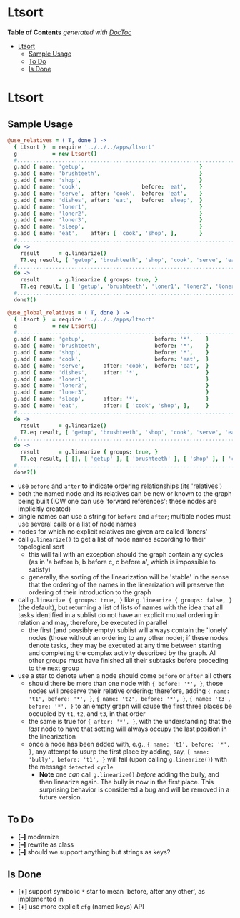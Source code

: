 

# Ltsort

<!-- START doctoc generated TOC please keep comment here to allow auto update -->
<!-- DON'T EDIT THIS SECTION, INSTEAD RE-RUN doctoc TO UPDATE -->
**Table of Contents**  *generated with [DocToc](https://github.com/thlorenz/doctoc)*

- [Ltsort](#ltsort)
  - [Sample Usage](#sample-usage)
  - [To Do](#to-do)
  - [Is Done](#is-done)

<!-- END doctoc generated TOC please keep comment here to allow auto update -->


# Ltsort


## Sample Usage


```coffee
@use_relatives = ( T, done ) ->
  { Ltsort }  = require '../../../apps/ltsort'
  g           = new Ltsort()
  #.........................................................................................................
  g.add { name: 'getup',                                    }
  g.add { name: 'brushteeth',                               }
  g.add { name: 'shop',                                     }
  g.add { name: 'cook',                   before: 'eat',    }
  g.add { name: 'serve',  after: 'cook',  before: 'eat',    }
  g.add { name: 'dishes', after: 'eat',   before: 'sleep',  }
  g.add { name: 'loner1',                                   }
  g.add { name: 'loner2',                                   }
  g.add { name: 'loner3',                                   }
  g.add { name: 'sleep',                                    }
  g.add { name: 'eat',    after: [ 'cook', 'shop', ],       }
  #.........................................................................................................
  do ->
    result      = g.linearize()
    T?.eq result, [ 'getup', 'brushteeth', 'shop', 'cook', 'serve', 'eat', 'dishes', 'sleep', 'loner1', 'loner2', 'loner3' ]
  #.........................................................................................................
  do ->
    result      = g.linearize { groups: true, }
    T?.eq result, [ [ 'getup', 'brushteeth', 'loner1', 'loner2', 'loner3' ], [ 'shop', 'cook' ], [ 'serve' ], [ 'eat' ], [ 'dishes' ], [ 'sleep' ] ]
  #.........................................................................................................
  done?()

```

```coffee
@use_global_relatives = ( T, done ) ->
  { Ltsort }  = require '../../../apps/ltsort'
  g           = new Ltsort()
  #.........................................................................................................
  g.add { name: 'getup',                      before: '*',    }
  g.add { name: 'brushteeth',                 before: '*',    }
  g.add { name: 'shop',                       before: '*',    }
  g.add { name: 'cook',                       before: 'eat',  }
  g.add { name: 'serve',      after: 'cook',  before: 'eat',  }
  g.add { name: 'dishes',     after: '*',                     }
  g.add { name: 'loner1',                                     }
  g.add { name: 'loner2',                                     }
  g.add { name: 'loner3',                                     }
  g.add { name: 'sleep',      after: '*',                     }
  g.add { name: 'eat',        after: [ 'cook', 'shop', ],     }
  #.........................................................................................................
  do ->
    result      = g.linearize()
    T?.eq result, [ 'getup', 'brushteeth', 'shop', 'cook', 'serve', 'eat', 'loner1', 'loner2', 'loner3', 'dishes', 'sleep' ]
  #.........................................................................................................
  do ->
    result      = g.linearize { groups: true, }
    T?.eq result, [ [], [ 'getup' ], [ 'brushteeth' ], [ 'shop' ], [ 'cook', 'loner1', 'loner2', 'loner3' ], [ 'serve' ], [ 'eat' ], [ 'dishes' ], [ 'sleep' ] ]
  #.........................................................................................................
  done?()
```

* use `before` and `after` to indicate ordering relationships (its 'relatives')
* both the named node and its relatives can be new or known to the graph being built (IOW one can use
  'forward references'; these nodes are implicitly created)
* single names can use a string for `before` and `after`; multiple nodes must use several calls or a list of
  node names
* nodes for which no explicit relatives are given are called 'loners'
* call `g.linearize()` to get a list of node names according to their topological sort
  * this will fail with an exception should the graph contain any cycles (as in 'a before b, b before c, c
    before a', which is impossible to satisfy)
  * generally, the sorting of the linearization will be 'stable' in the sense that the ordering of the names
    in the linearization will preserve the ordering of their introduction to the graph
* call `g.linearize { groups: true, }` like `g.linearize { groups: false, }` (the default), but returning a
  list of lists of names with the idea that all tasks identified in a sublist do not have an explicit mutual
  ordering in relation and may, therefore, be executed in parallel
  * the first (and possibly empty) sublist will always contain the 'lonely' nodes (those without an ordering
    to any other node); if these nodes denote tasks, they may be executed at any time between starting and
    completing the complex activity described by the graph. All other groups must have finished all their
    subtasks before proceding to the next group
* use a star to denote when a node should come `before` or `after` all others
  * should there be more than one node with `{ before: '*', }`, those nodes will preserve their relative
    ordering; therefore, adding `{ name: 't1', before: '*', }`, `{ name: 't2', before: '*', }`, `{ name:
    't3', before: '*', }` to an empty graph will cause the first three places be occupied by `t1`, `t2`, and
    `t3`, in that order
  * the same is true for `{ after: '*', }`, with the understanding that the *last* node to have that setting
    will always occupy the last position in the linearization
  * once a node has been added with, e.g., `{ name: 't1', before: '*', }`, any attempt to usurp the first
    place by adding, say, `{ name: 'bully', before: 't1', }` will fail (upon calling `g.linearize()`) with
    the message `detected cycle`
    * **Note** one *can* call `g.linearize()` *before* adding the bully, and then linearize again. The bully
      is now in the first place. This surprising behavior is considered a bug and will be removed in a
      future version.

## To Do

* **[–]** modernize
* **[–]** rewrite as class
* **[–]** should we support anything but strings as keys?

## Is Done

* **[+]** support symbolic `*` star to mean 'before, after any other', as implemented in
* **[+]** use more explicit `cfg` (named keys) API
